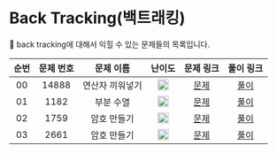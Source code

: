 # Back Tracking(백트래킹)

🐻 back tracking에 대해서 익힐 수 있는 문제들의 목록입니다.

| 순번 | 문제 번호 |    문제 이름    |                                        난이도                                         |                   문제 링크                   |                                          풀이 링크                                           |
| :--: | :-------: | :-------------: | :-----------------------------------------------------------------------------------: | :-------------------------------------------: | :------------------------------------------------------------------------------------------: |
|  00  |   14888   | 연산자 끼워넣기 | <img width="20" height="20" src="https://d2gd6pc034wcta.cloudfront.net/tier/10.svg"/> | [문제](https://www.acmicpc.net/problem/14888) | [풀이](https://github.com/ssinee/Baekjoon/blob/main/data_structure/14888_연산자끼워넣기.cpp) |
|  01  |   1182    |    부분 수열    | <img width="20" height="20" src="https://d2gd6pc034wcta.cloudfront.net/tier/9.svg"/>  | [문제](https://www.acmicpc.net/problem/1182)  |  [풀이](https://github.com/ssinee/Baekjoon/blob/main/data_structure/1182_부분수열의합.cpp)   |
|  02  |   1759    |   암호 만들기   | <img width="20" height="20" src="https://d2gd6pc034wcta.cloudfront.net/tier/11.svg"/> | [문제](https://www.acmicpc.net/problem/1759)  |   [풀이](https://github.com/ssinee/Baekjoon/blob/main/data_structure/1759_암호만들기.cpp)    |
|  03  |   2661    |   암호 만들기   | <img width="20" height="20" src="https://d2gd6pc034wcta.cloudfront.net/tier/11.svg"/> | [문제](https://www.acmicpc.net/problem/1759)  |   [풀이](https://github.com/ssinee/Baekjoon/blob/main/data_structure/1759_암호만들기.cpp)    |
